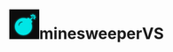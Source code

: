 <h1><img src="https://github.com/katerina-tziala/minesweeper_vs/blob/master/client/minesweeper_vs_logo.png" alt="budget restaurant reviews logo" width="54" height="54">minesweeperVS</h1>
